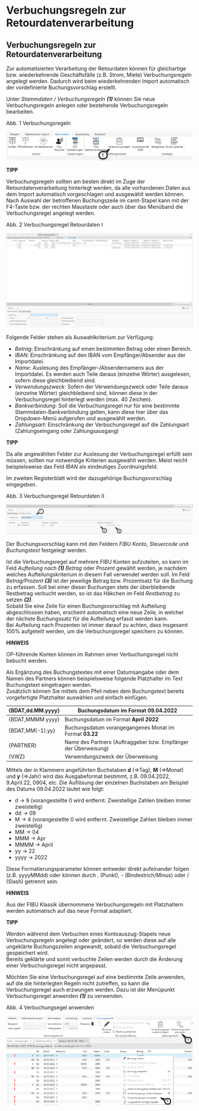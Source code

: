 # Verbuchungsregeln zur Retourdatenverarbeitung

## Verbuchungsregeln zur Retourdatenverarbeitung


Zur automatisierten Verarbeitung der Retourdaten können für gleichartige bzw. wiederkehrende Geschäftsfälle (z.B. Strom, Miete) Verbuchungsregeln angelegt werden. Dadurch wird beim wiederkehrenden Import automatisch der vordefinierte Buchungsvorschlag erstellt.

Unter *Stammdaten / Verbuchungsregeln* ***(1)*** können Sie neue Verbuchungsregeln anlegen oder bestehende Verbuchungsregeln bearbeiten.

Abb. 1 Verbuchungsregeln

![Image](<img/NeuesElement150.png>)

**TIPP**

Verbuchungsregeln sollten am besten direkt im Zuge der Retourdatenverarbeitung hinterlegt werden, da alle vorhandenen Daten aus dem Import automatisch vorgeschlagen und ausgewählt werden können. Nach Auswahl der betroffenen Buchungszeile im camt-Stapel kann mit der F4-Taste bzw. der rechten Maustaste oder auch über das Menüband die Verbuchungsregel angelegt werden.

Abb. 2 Verbuchungsregel Retourdaten I

![Image](<img/NeuesElement149.png>)


Folgende Felder stehen als Auswahlkriterium zur Verfügung:

* *Betrag*: Einschränkung auf einen bestimmten Betrag oder einen Bereich.
* *IBAN*: Einschränkung auf den IBAN vom Empfänger/Absender aus der Importdatei.
* *Name*: Auslesung des Empfänger-/Absendernamens aus der Importdatei. Es werden auch Teile daraus (einzelne Wörter) ausgelesen, sofern diese gleichbleibend sind.
* *Verwendungszweck*: Sofern der Verwendungszweck oder Teile daraus (einzelne Wörter) gleichbleibend sind, können diese in der Verbuchungsregel hinterlegt werden (max. 40 Zeichen).
* *Bankverbindung*: Soll die Verbuchungsregel nur für eine bestimmte Stammdaten-Bankverbindung gelten, kann diese hier über das Dropdown-Menü aufgerufen und ausgewählt werden.
* *Zahlungsart*: Einschränkung der Verbuchungsregel auf die Zahlungsart (Zahlungseingang oder Zahlungsausgang)


**TIPP**

Da alle angewählten Felder zur Auslesung der Verbuchungsregel erfüllt sein müssen, sollten nur notwendige Kriterien ausgewählt werden. Meist reicht beispielsweise das Feld *IBAN* als eindeutiges Zuordnungsfeld.


Im zweiten Registerblatt wird der dazugehörige Buchungsvorschlag eingegeben.

Abb. 3 Verbuchungsregel Retourdaten II

![Image](<img/NeuesElement148.png>)

Der Buchungsvorschlag kann mit den Feldern *FIBU Konto*, *Steuercode* und *Buchungstext* festgelegt werden.

Ist die Verbuchungsregel auf mehrere FIBU Konten aufzuteilen, so kann im Feld *Aufteilung nach **(1)*** *Betrag* oder *Prozent* gewählt werden, je nachdem welches Aufteilungskriterium in diesem Fall verwendet werden soll. Im Feld *Betrag/Prozent* ***(3)*** ist der jeweilige Betrag bzw. Prozentsatz für die Buchung zu erfassen. Soll bei einer dieser Buchungen stets der überbleibende Restbetrag verbucht werden, so ist das Häkchen im Feld *Restbetrag* zu setzen ***(2)***.\
Sobald Sie eine Zeile für einen Buchungsvorschlag mit Aufteilung abgeschlossen haben, erscheint automatisch eine neue Zeile, in welcher der nächste Buchungssatz für die Aufteilung erfasst werden kann.\
Bei Aufteilung nach Prozenten ist immer darauf zu achten, dass insgesamt 100% aufgeteilt werden, um die Verbuchungsregel speichern zu können.

**HINWEIS**

OP-führende Konten können im Rahmen einer Verbuchungsregel nicht bebucht werden.

Als Ergänzung des Buchungstextes mit einer Datumsangabe oder dem Namen des Partners können beispielsweise folgende Platzhalter im Text Buchungstext eingetragen werden.\
Zusätzlich können Sie mittels dem Pfeil neben dem Buchungstext bereits vorgefertigte Platzhalter auswählen und einfach einfügen.

| {BDAT,dd.MM.yyyy} | Buchungsdatum im Format **09.04.2022** |
| --- | --- |
| {BDAT,MMMM yyyy} | Buchungsdatum im Format **April 2022** |
| {BDAT,MM(-1).yy} | Buchungsdatum vorangegangenes Monat im Format **03.22** |
| {PARTNER} | Name des Partners (Auftraggeber bzw. Empfänger der Überweisung) |
| {VWZ} | Verwendungszweck der Überweisung |



Mittels der in Klammern angeführten Buchstaben **d** (=\>Tag), **M** (=\>Monat) und **y** (=\>Jahr) wird das Ausgabeformat bestimmt, z.B. 09.04.2022, 9.April.22, 0904, etc. Die Auflösung der einzelnen Buchstaben am Beispiel des Datums 09.04.2022 lautet wie folgt:

* d -\> 9 (vorangestellte 0 wird entfernt. Zweistellige Zahlen bleiben immer zweistellig)
* dd -\> 09
* M -\> 4 (vorangestellte 0 wird entfernt. Zweistellige Zahlen bleiben immer zweistellig)
* MM -\> 04
* MMM -\> Apr
* MMMM -\> April
* yy -\> 22
* yyyy -\> 2022


Diese Formatierungsparameter können entweder direkt aufeinander folgen (z.B. yyyyMMdd) oder können durch . (Punkt), - (Bindestrich/Minus) oder / (Slash) getrennt sein.

**HINWEIS**

Aus der FIBU Klassik übernommene Verbuchungsregeln mit Platzhaltern werden automatisch auf das neue Format adaptiert.


**TIPP**

Werden während dem Verbuchen eines Kontoauszug-Stapels neue Verbuchungsregeln angelegt oder geändert, so werden diese auf alle ungeklärte Buchungszeilen angewandt, sobald die Verbuchungsregel gespeichert wird.\
Bereits geklärte und somit verbuchte Zeilen werden durch die Änderung einer Verbuchungsregel nicht angepasst.


Möchten Sie eine Verbuchungsregel auf eine bestimmte Zeile anwenden, auf die die hinterlegten Regeln nicht zutreffen, so kann die Verbuchungsregel auch erzwungen werden. Dazu ist der Menüpunkt Verbuchungsregel anwenden ***(1)*** zu verwenden.

Abb. 4 Verbuchungsegel anwenden

![Image](<img/NeuesElement147.png>)


